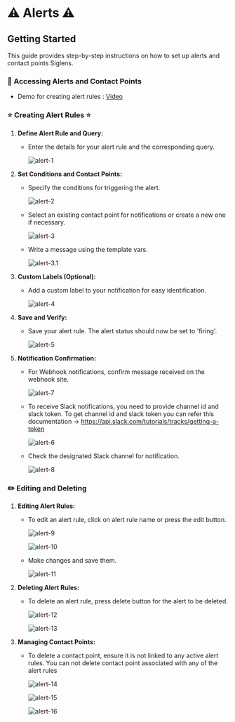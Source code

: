 
# ⚠️ Alerts ⚠️

## Getting Started

This guide provides step-by-step instructions on how to set up alerts and contact points Siglens.

### 📌 Accessing Alerts and Contact Points

- Demo for creating alert rules :
[Video](../static/img/alert-overview.mp4)

### ⭐ Creating Alert Rules ⭐

1. **Define Alert Rule and Query:**
   - Enter the details for your alert rule and the corresponding query.

      ![alert-1](../static/img/alert-1.png)

2. **Set Conditions and Contact Points:**
   - Specify the conditions for triggering the alert.

      ![alert-2](../static/img/alert-2.png)

   - Select an existing contact point for notifications or create a new one if necessary.

      ![alert-3](../static/img/alert-3.png)

   - Write a message using the template vars.

      ![alert-3.1](../static/img/alert-3.1.png)

3. **Custom Labels (Optional):**
   - Add a custom label to your notification for easy identification.

      ![alert-4](../static/img/alert-4.png)

4. **Save and Verify:**
   - Save your alert rule. The alert status should now be set to 'firing'.

      ![alert-5](../static/img/alert-5.png)

5. **Notification Confirmation:**
   - For Webhook notifications, confirm message received on the webhook site.

      ![alert-7](../static/img/alert-7.png)

   - To receive Slack notifications, you need to provide channel id and slack token. To get channel id and slack token you can refer this documentation -> https://api.slack.com/tutorials/tracks/getting-a-token

      ![alert-6](../static/img/alert-6.png)

   - Check the designated Slack channel for notification.

      ![alert-8](../static/img/alert-8.png)

### ✏️ Editing and Deleting

1. **Editing Alert Rules:**
   - To edit an alert rule, click on alert rule name or press the edit button.

      ![alert-9](../static/img/alert-9.png)

      ![alert-10](../static/img/alert-10.png)

   - Make changes and save them.

      ![alert-11](../static/img/alert-11.png)

2. **Deleting Alert Rules:**
   - To delete an alert rule, press delete button for the alert to be deleted.

      ![alert-12](../static/img/alert-12.png)

      ![alert-13](../static/img/alert-13.png)


3. **Managing Contact Points:**
   - To delete a contact point, ensure it is not linked to any active alert rules. You can not delete contact point associated with any of the alert rules

      ![alert-14](../static/img/alert-14.png)

      ![alert-15](../static/img/alert-15.png)

      ![alert-16](../static/img/alert-16.png)































